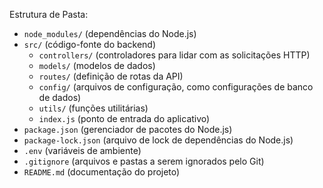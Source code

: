 Estrutura de Pasta:
- `node_modules/` (dependências do Node.js)
- `src/` (código-fonte do backend)
  - `controllers/` (controladores para lidar com as solicitações HTTP)
  - `models/` (modelos de dados)
  - `routes/` (definição de rotas da API)
  - `config/` (arquivos de configuração, como configurações de banco de dados)
  - `utils/` (funções utilitárias)
  - `index.js` (ponto de entrada do aplicativo)
- `package.json` (gerenciador de pacotes do Node.js)
- `package-lock.json` (arquivo de lock de dependências do Node.js)
- `.env` (variáveis de ambiente)
- `.gitignore` (arquivos e pastas a serem ignorados pelo Git)
- `README.md` (documentação do projeto)
